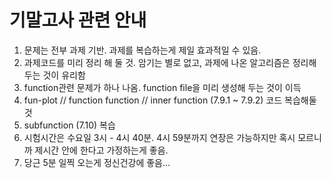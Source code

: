기말고사 관련 안내
=======

1. 문제는 전부 과제 기반. 과제를 복습하는게 제일 효과적일 수 있음.
2. 과제코드를 미리 정리 해 둘 것. 암기는 별로 없고, 과제에 나온 알고리즘은 정리해 두는 것이 유리함
3. function관련 문제가 하나 나옴. function file을 미리 생성해 두는 것이 이득
4. fun-plot // function function // inner function (7.9.1 ~ 7.9.2) 코드 복습해둘 것
5. subfunction (7.10) 복습
6. 시험시간은 수요일 3시 - 4시 40분. 4시 59분까지 연장은 가능하지만 혹시 모르니까 제시간 안에 한다고 가정하는게 좋음.
7. 당근 5분 일찍 오는게 정신건강에 좋음...

<!-- Q25번 테일러 시리즈 문제
Q12 Q13 피보나치 수열 문제
Q26 27 스위치 / 루프 문제 -->